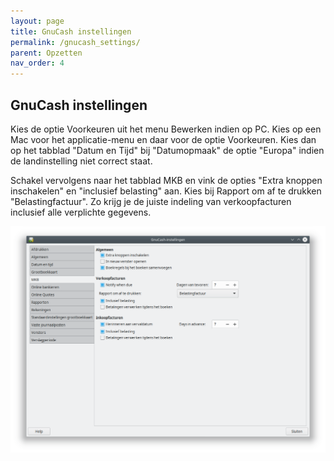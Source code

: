 ```yaml
---
layout: page
title: GnuCash instellingen
permalink: /gnucash_settings/
parent: Opzetten
nav_order: 4
---
```



## GnuCash instellingen

Kies de optie Voorkeuren uit het menu Bewerken indien op PC. Kies op een Mac voor
het applicatie-menu en daar voor de optie Voorkeuren. Kies dan op het tabblad
"Datum en Tijd" bij "Datumopmaak" de optie "Europa" indien de landinstelling
niet correct staat.

Schakel vervolgens naar het tabblad MKB en vink de opties "Extra knoppen inschakelen" en
"inclusief belasting" aan. Kies bij Rapport om af te drukken "Belastingfactuur". Zo krijg je
de juiste indeling van verkoopfacturen inclusief alle verplichte gegevens.

![GnuCash instellingen](/assets/gnucash_settings.png)